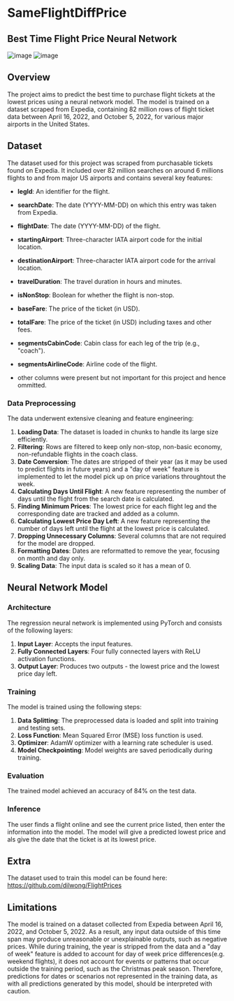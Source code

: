 # SameFlightDiffPrice
## Best Time Flight Price Neural Network

![image](https://github.com/ngivan2004/best-time-flight-price-neural-network/assets/61515871/f61a212c-3bed-4080-9935-7bf3267a965f)
![image](https://github.com/ngivan2004/best-time-flight-price-neural-network/assets/61515871/afc7b8cd-28cc-4e0f-afaf-70166bf54a6a)



## Overview

The  project aims to predict the best time to purchase flight tickets at the lowest prices using a neural network model. The model is trained on a dataset scraped from Expedia, containing 82 million rows of flight ticket data between April 16, 2022, and October 5, 2022, for various major airports in the United States.

## Dataset

The dataset used for this project was scraped from purchasable tickets found on Expedia. It included over 82 million searches on around 6 millions flights to and from major US airports and contains several key features:

- **legId**: An identifier for the flight.
- **searchDate**: The date (YYYY-MM-DD) on which this entry was taken from Expedia.
- **flightDate**: The date (YYYY-MM-DD) of the flight.
- **startingAirport**: Three-character IATA airport code for the initial location.
- **destinationAirport**: Three-character IATA airport code for the arrival location.
- **travelDuration**: The travel duration in hours and minutes.
- **isNonStop**: Boolean for whether the flight is non-stop.
- **baseFare**: The price of the ticket (in USD).
- **totalFare**: The price of the ticket (in USD) including taxes and other fees.
- **segmentsCabinCode**: Cabin class for each leg of the trip (e.g., "coach").
- **segmentsAirlineCode**: Airline code of the flight.

- other columns were present but not important for this project and hence ommitted.

### Data Preprocessing

The data underwent extensive cleaning and feature engineering:

1. **Loading Data**: The dataset is loaded in chunks to handle its large size efficiently.
2. **Filtering**: Rows are filtered to keep only non-stop, non-basic economy, non-refundable flights in the coach class.
3. **Date Conversion**: The dates are stripped of their year (as it may be used to predict flights in future years) and a "day of week" feature is implemented to let the model pick up on price variations throughtout the week.
4. **Calculating Days Until Flight**: A new feature representing the number of days until the flight from the search date is calculated.
5. **Finding Minimum Prices**: The lowest price for each flight leg and the corresponding date are tracked and added as a column.
7. **Calculating Lowest Price Day Left**: A new feature representing the number of days left until the flight at the lowest price is calculated.
8. **Dropping Unnecessary Columns**: Several columns that are not required for the model are dropped.
9. **Formatting Dates**: Dates are reformatted to remove the year, focusing on month and day only.
10. **Scaling Data**: The input data is scaled so it has a mean of 0.

## Neural Network Model

### Architecture

The regression neural network is implemented using PyTorch and consists of the following layers:

1. **Input Layer**: Accepts the input features.
2. **Fully Connected Layers**: Four fully connected layers with ReLU activation functions.
3. **Output Layer**: Produces two outputs - the lowest price and the lowest price day left.

### Training

The model is trained using the following steps:

1. **Data Splitting**: The preprocessed data is loaded and split into training and testing sets.
4. **Loss Function**: Mean Squared Error (MSE) loss function is used.
5. **Optimizer**: AdamW optimizer with a learning rate scheduler is used.
7. **Model Checkpointing**: Model weights are saved periodically during training.

### Evaluation

The trained model achieved an accuracy of 84% on the test data.


### Inference

The user finds a flight online and see the current price listed, then enter the information into the model. The model will give a predicted lowest price and als give the date that the ticket is at its lowest price.

## Extra

The dataset used to train this model can be found here: https://github.com/dilwong/FlightPrices


## Limitations


The model is trained on a dataset collected from Expedia between April 16, 2022, and October 5, 2022. As a result, any input data outside of this time span may produce unreasonable or unexplainable outputs, such as negative prices. While during training, the year is stripped from the data and a "day of week" feature is added to account for day of week price differences(e.g. weekend flights), it does not account for events or patterns that occur outside the training period, such as the Christmas peak season. Therefore, predictions for dates or scenarios not represented in the training data, as with all predictions generated by this model, should be interpreted with caution.
